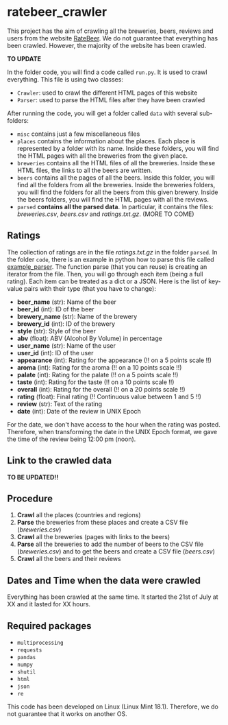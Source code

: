# ratebeer_crawler

This project has the aim of crawling all the breweries, beers, reviews and users from the website 
[RateBeer](http://wwww.ratebeer.com). We do not guarantee that everything has been crawled. 
However, the majority of the website has been crawled. 

**TO UPDATE**

In the folder code, you will find a code called `run.py`. It is used to crawl everything. This file is
using two classes:
- `Crawler`: used to crawl the different HTML pages of this website
- `Parser`: used to parse the HTML files after they have been crawled

After running the code, you will get a folder called `data` with several sub-folders:
- `misc` contains just a few miscellaneous files
- `places` contains the information about the places. Each place is represented by a folder with its name.
 Inside these folders, you will find the HTML pages with all the breweries from the given place.
- `breweries` contains all the HTML files of all the breweries. Inside these HTML files, the links
 to all the beers are written.
- `beers` contains all the pages of all the beers. Inside this folder, you will find all the folders
 from all the breweries. Inside the breweries folders, you will find the folders for all the beers 
 from this given brewery. Inside the beers folders, you will find the HTML pages with all the reviews.
- `parsed` **contains all the parsed data**. In particular, it contains the files: 
 *breweries.csv*, *beers.csv* and *ratings.txt.gz*. (MORE TO COME)
 
## Ratings

The collection of ratings are in the file *ratings.txt.gz* in the folder `parsed`. In the folder `code`, there is an 
example in python how to parse this file called [example_parser](./code/example_parser.py). The function parse (that you can reuse) is creating an iterator from the 
file. Then, you will go through each item (being a full rating). Each item can be treated as a dict or a JSON. Here is 
the list of key-value pairs with their type (that you have to change):
* **beer_name** (str): Name of the beer
* **beer_id** (int): ID of the beer
* **brewery_name** (str): Name of the brewery
* **brewery_id** (int): ID of the brewery
* **style** (str): Style of the beer
* **abv** (float): ABV (Alcohol By Volume) in percentage
* **user_name** (str): Name of the user
* **user_id** (int): ID of the user
* **appearance** (int): Rating for the appearance (!! on a 5 points scale !!)
* **aroma** (int): Rating for the aroma (!! on a 10 points scale !!)
* **palate** (int): Rating for the palate (!! on a 5 points scale !!)
* **taste** (int): Rating for the taste (!! on a 10 points scale !!)
* **overall** (int): Rating for the overall (!! on a 20 points scale !!)
* **rating** (float): Final rating (!! Continuous value between 1 and 5 !!)
* **review** (str): Text of the rating
* **date** (int): Date of the review in UNIX Epoch

For the date, we don't have access to the hour when the rating was posted. Therefore, when transforming the date in the 
UNIX Epoch format, we gave the time of the review being 12:00 pm (noon).

## Link to the crawled data

**TO BE UPDATED!!**

## Procedure

1. **Crawl** all the places (countries and regions)
2. **Parse** the breweries from these places and create a CSV file (*breweries.csv*)
3. **Crawl** all the breweries (pages with links to the beers)
4. **Parse** all the breweries to add the number of beers to the CSV file (*breweries.csv*) and to get the beers and 
create a CSV file (*beers.csv*)
5. **Crawl** all the beers and their reviews

## Dates and Time when the data were crawled

Everything has been crawled at the same time. It started the 21st of July at XX and it lasted for XX hours.

## Required packages

* `multiprocessing`
* `requests`
* `pandas`
* `numpy`
* `shutil`
* `html`
* `json`
* `re`

This code has been developed on Linux (Linux Mint 18.1). Therefore, we do not guarantee that it works on another OS.



